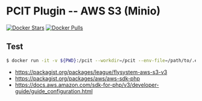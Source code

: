 # PCIT Plugin -- AWS S3 (Minio)

[![Docker Stars](https://img.shields.io/docker/stars/pcit/s3.svg)](https://hub.docker.com/r/pcit/s3) [![Docker Pulls](https://img.shields.io/docker/pulls/pcit/s3.svg)](https://hub.docker.com/r/pcit/s3)

## Test

```bash
$ docker run -it -v ${PWD}:/pcit --workdir=/pcit --env-file=/path/to/.env pcit/s3
```

* https://packagist.org/packages/league/flysystem-aws-s3-v3
* https://packagist.org/packages/aws/aws-sdk-php
* https://docs.aws.amazon.com/sdk-for-php/v3/developer-guide/guide_configuration.html
